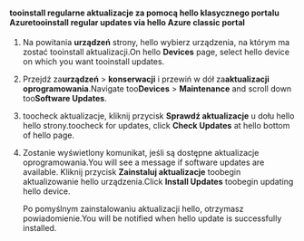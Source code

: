<!--author=SharS last changed: 9/17/15-->

#### <a name="tooinstall-regular-updates-via-hello-azure-classic-portal"></a><span data-ttu-id="e4b67-101">tooinstall regularne aktualizacje za pomocą hello klasycznego portalu Azure</span><span class="sxs-lookup"><span data-stu-id="e4b67-101">tooinstall regular updates via hello Azure classic portal</span></span>
1. <span data-ttu-id="e4b67-102">Na powitania **urządzeń** strony, hello wybierz urządzenia, na którym ma zostać tooinstall aktualizacji.</span><span class="sxs-lookup"><span data-stu-id="e4b67-102">On hello **Devices** page, select hello device on which you want tooinstall updates.</span></span>
2. <span data-ttu-id="e4b67-103">Przejdź za**urządzeń** > **konserwacji** i przewiń w dół za**aktualizacji oprogramowania**.</span><span class="sxs-lookup"><span data-stu-id="e4b67-103">Navigate too**Devices** > **Maintenance** and scroll down too**Software Updates**.</span></span>
3. <span data-ttu-id="e4b67-104">toocheck aktualizacje, kliknij przycisk **Sprawdź aktualizacje** u dołu hello hello strony.</span><span class="sxs-lookup"><span data-stu-id="e4b67-104">toocheck for updates, click **Check Updates** at hello bottom of hello page.</span></span>
4. <span data-ttu-id="e4b67-105">Zostanie wyświetlony komunikat, jeśli są dostępne aktualizacje oprogramowania.</span><span class="sxs-lookup"><span data-stu-id="e4b67-105">You will see a message if software updates are available.</span></span> <span data-ttu-id="e4b67-106">Kliknij przycisk **Zainstaluj aktualizacje** toobegin aktualizowanie hello urządzenia.</span><span class="sxs-lookup"><span data-stu-id="e4b67-106">Click **Install Updates** toobegin updating hello device.</span></span>
   
    <span data-ttu-id="e4b67-107">Po pomyślnym zainstalowaniu aktualizacji hello, otrzymasz powiadomienie.</span><span class="sxs-lookup"><span data-stu-id="e4b67-107">You will be notified when hello update is successfully installed.</span></span>

